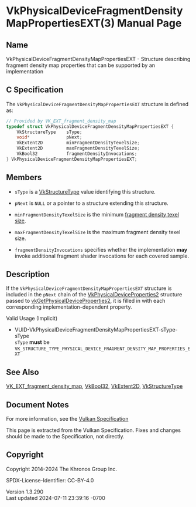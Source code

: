 # VkPhysicalDeviceFragmentDensityMapPropertiesEXT(3) Manual Page

## Name

VkPhysicalDeviceFragmentDensityMapPropertiesEXT - Structure describing
fragment density map properties that can be supported by an
implementation



## <a href="#_c_specification" class="anchor"></a>C Specification

The `VkPhysicalDeviceFragmentDensityMapPropertiesEXT` structure is
defined as:

``` c
// Provided by VK_EXT_fragment_density_map
typedef struct VkPhysicalDeviceFragmentDensityMapPropertiesEXT {
    VkStructureType    sType;
    void*              pNext;
    VkExtent2D         minFragmentDensityTexelSize;
    VkExtent2D         maxFragmentDensityTexelSize;
    VkBool32           fragmentDensityInvocations;
} VkPhysicalDeviceFragmentDensityMapPropertiesEXT;
```

## <a href="#_members" class="anchor"></a>Members

- `sType` is a [VkStructureType](https://registry.khronos.org/vulkan/specs/1.3-extensions/man/html/VkStructureType.html) value identifying
  this structure.

- `pNext` is `NULL` or a pointer to a structure extending this
  structure.

- <span id="limits-minFragmentDensityTexelSize"></span>
  `minFragmentDensityTexelSize` is the minimum <a
  href="https://registry.khronos.org/vulkan/specs/1.3-extensions/html/vkspec.html#glossary-fragment-density-texel-size"
  target="_blank" rel="noopener">fragment density texel size</a>.

- <span id="limits-maxFragmentDensityTexelSize"></span>
  `maxFragmentDensityTexelSize` is the maximum fragment density texel
  size.

- <span id="limits-fragmentDensityInvocations"></span>
  `fragmentDensityInvocations` specifies whether the implementation
  **may** invoke additional fragment shader invocations for each covered
  sample.

## <a href="#_description" class="anchor"></a>Description

If the `VkPhysicalDeviceFragmentDensityMapPropertiesEXT` structure is
included in the `pNext` chain of the
[VkPhysicalDeviceProperties2](https://registry.khronos.org/vulkan/specs/1.3-extensions/man/html/VkPhysicalDeviceProperties2.html)
structure passed to
[vkGetPhysicalDeviceProperties2](https://registry.khronos.org/vulkan/specs/1.3-extensions/man/html/vkGetPhysicalDeviceProperties2.html),
it is filled in with each corresponding implementation-dependent
property.

Valid Usage (Implicit)

- <a
  href="#VUID-VkPhysicalDeviceFragmentDensityMapPropertiesEXT-sType-sType"
  id="VUID-VkPhysicalDeviceFragmentDensityMapPropertiesEXT-sType-sType"></a>
  VUID-VkPhysicalDeviceFragmentDensityMapPropertiesEXT-sType-sType  
  `sType` **must** be
  `VK_STRUCTURE_TYPE_PHYSICAL_DEVICE_FRAGMENT_DENSITY_MAP_PROPERTIES_EXT`

## <a href="#_see_also" class="anchor"></a>See Also

[VK_EXT_fragment_density_map](https://registry.khronos.org/vulkan/specs/1.3-extensions/man/html/VK_EXT_fragment_density_map.html),
[VkBool32](https://registry.khronos.org/vulkan/specs/1.3-extensions/man/html/VkBool32.html), [VkExtent2D](https://registry.khronos.org/vulkan/specs/1.3-extensions/man/html/VkExtent2D.html),
[VkStructureType](https://registry.khronos.org/vulkan/specs/1.3-extensions/man/html/VkStructureType.html)

## <a href="#_document_notes" class="anchor"></a>Document Notes

For more information, see the <a
href="https://registry.khronos.org/vulkan/specs/1.3-extensions/html/vkspec.html#VkPhysicalDeviceFragmentDensityMapPropertiesEXT"
target="_blank" rel="noopener">Vulkan Specification</a>

This page is extracted from the Vulkan Specification. Fixes and changes
should be made to the Specification, not directly.

## <a href="#_copyright" class="anchor"></a>Copyright

Copyright 2014-2024 The Khronos Group Inc.

SPDX-License-Identifier: CC-BY-4.0

Version 1.3.290  
Last updated 2024-07-11 23:39:16 -0700
